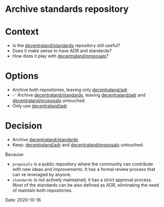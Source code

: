 # Archive standards repository

# Context

* Is the [decentraland/standards](https://github.com/decentraland/standards) repository still useful?
* Does it make sense to have ADR and standards?
* How does it play with [decentraland/proposals](https://github.com/decentraland/proposals)?

# Options

* Archive both repositories, leaving only [decentraland/adr](https://github.com/decentraland/adr)
* ✅ Archive [decentraland/standards](https://github.com/decentraland/standards), leaving [decentraland/adr](https://github.com/decentraland/adr) and [decentraland/proposals](https://github.com/decentraland/proposals) untouched.
* Only use [decentraland/adr](https://github.com/decentraland/adr)

# Decision

* Archive [decentraland/standards](https://github.com/decentraland/standards)
* Keep: [decentraland/adr](https://github.com/decentraland/adr) and [decentraland/proposals](https://github.com/decentraland/proposals) untouched.

Because:
* `proposals` is a public repository where the community can contribute with new ideas and improvements. It has a formal review process that can ve leveraged by anyone.
* `standards` is not actively maintained, it has a strict approval process. Most of the standards can be also defined as ADR, eliminating the need of maintain both repositories.

Date: 2020-10-16